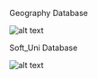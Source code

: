 Geography Database

![alt text](https://github.com/CrystallizedSnowflakes/SQL-SoftUni/blob/main/06_Subqueries_and_JOINs/Geography_DB.jpg)




Soft_Uni Database

![alt text](https://github.com/CrystallizedSnowflakes/SQL-SoftUni/blob/main/06_Subqueries_and_JOINs/Soft_Uni_DB.jpg)